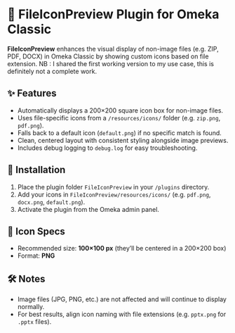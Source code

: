 
# 📁 FileIconPreview Plugin for Omeka Classic

**FileIconPreview** enhances the visual display of non-image files (e.g. ZIP, PDF, DOCX) in Omeka Classic by showing custom icons based on file extension.
NB : I shared the first working version to my use case, this is definitely not a complete work. 
## ✨ Features

- Automatically displays a 200×200 square icon box for non-image files.
- Uses file-specific icons from a `/resources/icons/` folder (e.g. `zip.png`, `pdf.png`).
- Falls back to a default icon (`default.png`) if no specific match is found.
- Clean, centered layout with consistent styling alongside image previews.
- Includes debug logging to `debug.log` for easy troubleshooting.

## 📂 Installation

1. Place the plugin folder `FileIconPreview` in your `/plugins` directory.
2. Add your icons in `FileIconPreview/resources/icons/` (e.g. `pdf.png`, `docx.png`, `default.png`).
3. Activate the plugin from the Omeka admin panel.

## 🎨 Icon Specs

- Recommended size: **100×100 px** (they’ll be centered in a 200×200 box)
- Format: **PNG**

## 🛠️ Notes

- Image files (JPG, PNG, etc.) are not affected and will continue to display normally.
- For best results, align icon naming with file extensions (e.g. `pptx.png` for `.pptx` files).
